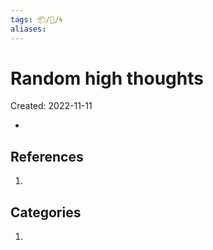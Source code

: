 ```yaml
---
tags: 📦/💭/🌀
aliases: 
---
```



# Random high thoughts
Created: 2022-11-11

- 

## References
1. 

## Categories
1. 